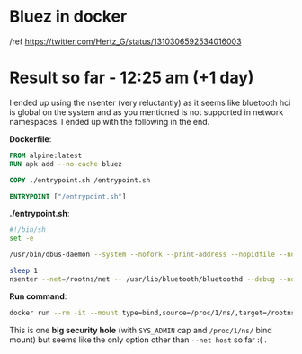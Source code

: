 # Bluez in docker

/ref https://twitter.com/Hertz_G/status/1310306592534016003

# Result so far - 12:25 am (+1 day)

I ended up using the nsenter (very reluctantly) as it seems like bluetooth hci is global on the system and as you
mentioned is not supported in network namespaces. I ended up with the following in the end.

**Dockerfile**:

```Dockerfile
FROM alpine:latest
RUN apk add --no-cache bluez

COPY ./entrypoint.sh /entrypoint.sh

ENTRYPOINT ["/entrypoint.sh"]
```

**./entrypoint.sh**:

```bash
#!/bin/sh
set -e

/usr/bin/dbus-daemon --system --nofork --print-address --nopidfile --nosyslog &

sleep 1
nsenter --net=/rootns/net -- /usr/lib/bluetooth/bluetoothd --debug --nodetach
```

**Run command**:

```bash
docker run --rm -it --mount type=bind,source=/proc/1/ns/,target=/rootns --device /dev/ttyAMA0  --cap-add SYS_PTRACE --cap-add SYS_ADMIN --cap-add NET_ADMIN hertzg/blueztt
```

This is one **big security hole** (with `SYS_ADMIN` cap and `/proc/1/ns/` bind mount) but seems like the only option
other than `--net host` so far :( .

